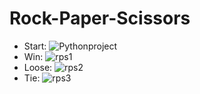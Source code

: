 # Rock-Paper-Scissors
- Start:
![Pythonproject](https://user-images.githubusercontent.com/83022701/164885565-ac13b716-6d1e-417c-95fb-d62231d88653.png)
- Win:
![rps1](https://user-images.githubusercontent.com/83022701/164885569-9661e763-537a-4c61-b7d8-c19d0fcaccfd.png)
- Loose:
![rps2](https://user-images.githubusercontent.com/83022701/164885571-0fdff5b1-6ef5-4f36-836c-66d6dc346cd7.png)
- Tie:
![rps3](https://user-images.githubusercontent.com/83022701/164885573-d0f5aefa-5a47-436d-a5cb-6932e6e21123.png)

